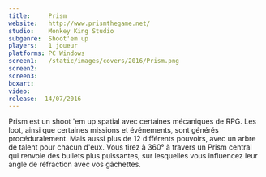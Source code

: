 ```yaml
---
title:     Prism
website:   http://www.prismthegame.net/
studio:    Monkey King Studio
subgenre:  Shoot'em up
players:   1 joueur
platforms: PC Windows
screen1:   /static/images/covers/2016/Prism.png
screen2:
screen3:
boxart:
video:
release:  14/07/2016
---
```


Prism est un shoot 'em up spatial avec certaines mécaniques de RPG. Les loot, ainsi que certaines missions et événements, sont générés procéduralement. Mais aussi plus de 12 différents pouvoirs, avec un arbre de talent pour chacun d'eux. Vous tirez à 360° à travers un Prism central qui renvoie des bullets plus puissantes, sur lesquelles vous influencez leur angle de réfraction avec vos gâchettes.
